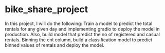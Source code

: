 # bike_share_project
In this project, I will do the following: Train a model to predict the total rentals for any given day and implementing gradio to deploy the model in production. Also, build model that predict the no of registered and casual rentals. Binning the cnt column, build a classification model to predict binned values of rentals and deploy the model.
